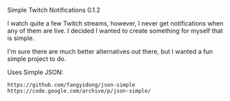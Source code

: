 Simple Twitch Notifications 0.1.2

I watch quite a few Twitch streams, however, I never get notifications when any of them are live.  I decided I wanted to create something for myself that is simple.

I'm sure there are much better alternatives out there, but I wanted a fun simple project to do.

Uses Simple JSON:

	https://github.com/fangyidong/json-simple
	https://code.google.com/archive/p/json-simple/